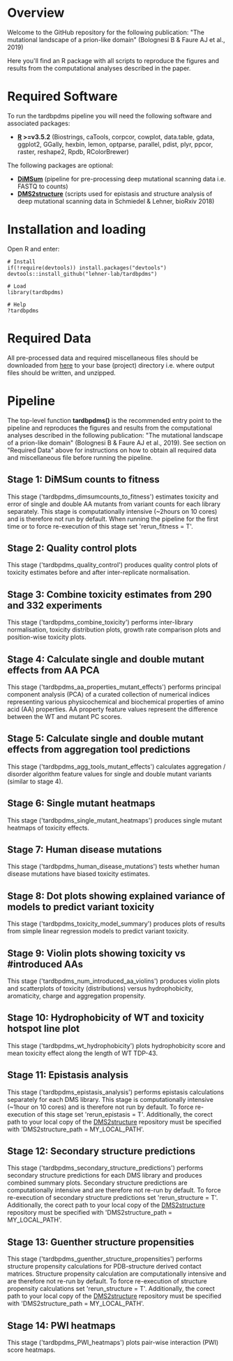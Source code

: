 # Overview

Welcome to the GitHub repository for the following publication: "The mutational landscape of a prion-like domain" (Bolognesi B & Faure AJ et al., 2019)

Here you'll find an R package with all scripts to reproduce the figures and results from the computational analyses described in the paper.

# Required Software

To run the tardbpdms pipeline you will need the following software and associated packages:

* **[R](https://www.r-project.org/) >=v3.5.2** (Biostrings, caTools, corpcor, cowplot, data.table, gdata, ggplot2, GGally, hexbin, lemon, optparse, parallel, pdist, plyr, ppcor, raster, reshape2, Rpdb, RColorBrewer)

The following packages are optional:

* **[DiMSum](https://github.com/lehner-lab/DiMSum)** (pipeline for pre-processing deep mutational scanning data i.e. FASTQ to counts)
* **[DMS2structure](https://github.com/lehner-lab/DMS2structure)** (scripts used for epistasis and structure analysis of deep mutational scanning data in Schmiedel & Lehner, bioRxiv 2018)

# Installation and loading

Open R and enter:

```
# Install
if(!require(devtools)) install.packages("devtools")
devtools::install_github("lehner-lab/tardbpdms")

# Load
library(tardbpdms)

# Help
?tardbpdms
```

# Required Data

All pre-processed data and required miscellaneous files should be downloaded from [here](https://www.dropbox.com/s/nbuvtfler395rcd/tardbpdms_misc.zip?dl=0) to your base (project) directory i.e. where output files should be written, and unzipped.

# Pipeline

The top-level function **tardbpdms()** is the recommended entry point to the pipeline and reproduces the figures and results from the computational analyses described in the following publication: "The mutational landscape of a prion-like domain" (Bolognesi B & Faure AJ et al., 2019). See section on "Required Data" above for instructions on how to obtain all required data and miscellaneous file before running the pipeline.

## Stage 1: DiMSum counts to fitness

This stage ('tardbpdms_dimsumcounts_to_fitness') estimates toxicity and error of single and double AA mutants from variant counts for each library separately. This stage is computationally intensive (~2hours on 10 cores) and is therefore not run by default. When running the pipeline for the first time or to force re-execution of this stage set 'rerun_fitness = T'.

## Stage 2: Quality control plots

This stage ('tardbpdms_quality_control') produces quality control plots of toxicity estimates before and after inter-replicate normalisation.

## Stage 3: Combine toxicity estimates from 290 and 332 experiments

This stage ('tardbpdms_combine_toxicity') performs inter-library normalisation, toxicity distribution plots, growth rate comparison plots and position-wise toxicity plots.

## Stage 4: Calculate single and double mutant effects from AA PCA

This stage ('tardbpdms_aa_properties_mutant_effects') performs principal component analysis (PCA) of a curated collection of numerical indices representing various physicochemical and biochemical properties of amino acid (AA) properties. AA property feature values represent the difference between the WT and mutant PC scores.

## Stage 5: Calculate single and double mutant effects from aggregation tool predictions

This stage ('tardbpdms_agg_tools_mutant_effects') calculates aggregation / disorder algorithm feature values for single and double mutant variants (similar to stage 4).

## Stage 6: Single mutant heatmaps

This stage ('tardbpdms_single_mutant_heatmaps') produces single mutant heatmaps of toxicity effects.

## Stage 7: Human disease mutations

This stage ('tardbpdms_human_disease_mutations') tests whether human disease mutations have biased toxicity estimates.

## Stage 8: Dot plots showing explained variance of models to predict variant toxicity

This stage ('tardbpdms_toxicity_model_summary') produces plots of results from simple linear regression models to predict variant toxicity.

## Stage 9: Violin plots showing toxicity vs #introduced AAs

This stage ('tardbpdms_num_introduced_aa_violins') produces violin plots and scatterplots of toxicity (distributions) versus hydrophobicity, aromaticity, charge and aggregation propensity.

## Stage 10: Hydrophobicity of WT and toxicity hotspot line plot

This stage ('tardbpdms_wt_hydrophobicity') plots hydrophobicity score and mean toxicity effect along the length of WT TDP-43.

## Stage 11: Epistasis analysis

This stage ('tardbpdms_epistasis_analysis') performs epistasis calculations separately for each DMS library. This stage is computationally intensive (~1hour on 10 cores) and is therefore not run by default. To force re-execution of this stage set 'rerun_epistasis = T'. Additionally, the corect path to your local copy of the [DMS2structure](https://github.com/lehner-lab/DMS2structure) repository must be specified with 'DMS2structure_path = MY_LOCAL_PATH'.

## Stage 12: Secondary structure predictions

This stage ('tardbpdms_secondary_structure_predictions') performs secondary structure predictions for each DMS library and produces combined summary plots. Secondary structure predictions are computationally intensive and are therefore not re-run by default. To force re-execution of secondary structure predictions set 'rerun_structure = T'. Additionally, the corect path to your local copy of the [DMS2structure](https://github.com/lehner-lab/DMS2structure) repository must be specified with 'DMS2structure_path = MY_LOCAL_PATH'.

## Stage 13: Guenther structure propensities

This stage ('tardbpdms_guenther_structure_propensities') performs structure propensity calculations for PDB-structure derived
contact matrices. Structure propensity calculation are computationally intensive and are therefore not re-run by default. To force re-execution of structure propensity calculations set 'rerun_structure = T'. Additionally, the corect path to your local copy of the [DMS2structure](https://github.com/lehner-lab/DMS2structure) repository must be specified with 'DMS2structure_path = MY_LOCAL_PATH'.

## Stage 14: PWI heatmaps

This stage ('tardbpdms_PWI_heatmaps') plots pair-wise interaction (PWI) score heatmaps.


